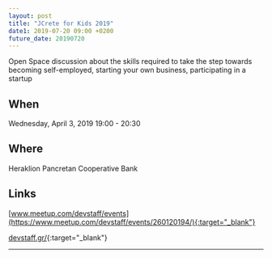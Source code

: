 ```yaml
---
layout: post
title: "JCrete for Kids 2019"
date1: 2019-07-20 09:00 +0200
future_date: 20190720
---
```


Open Space discussion about the skills required to take the step towards becoming self-employed, starting your own business, 
participating in a startup

## When
Wednesday, April 3, 2019 19:00 - 20:30

## Where
Heraklion Pancretan Cooperative Bank

## Links
[www.meetup.com/devstaff/events](https://www.meetup.com/devstaff/events/260120194/){:target="_blank"}

[devstaff.gr/](https://devstaff.gr/){:target="_blank"}

---
    
